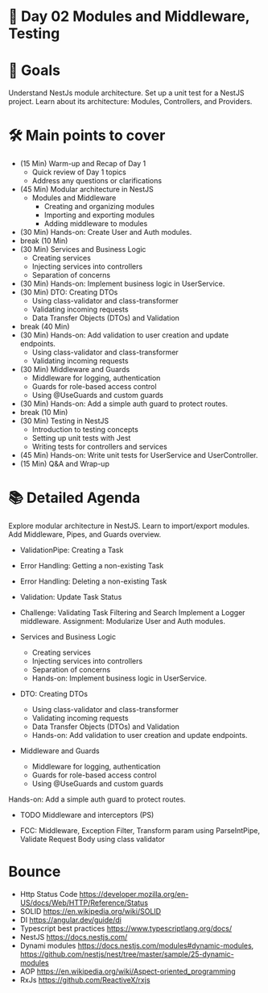 # 📘 Day 02 Modules and Middleware, Testing

# 🎯 Goals

Understand NestJs module architecture.
Set up a unit test for a NestJS project.
Learn about its architecture: Modules, Controllers, and Providers.

# 🛠️ Main points to cover

- (15 Min) Warm-up and Recap of Day 1
  - Quick review of Day 1 topics
  - Address any questions or clarifications
- (45 Min) Modular architecture in NestJS
  - Modules and Middleware
    - Creating and organizing modules
    - Importing and exporting modules
    - Adding middleware to modules
- (30 Min) Hands-on: Create User and Auth modules.
- break (10 Min)
- (30 Min) Services and Business Logic
  - Creating services
  - Injecting services into controllers
  - Separation of concerns
- (30 Min) Hands-on: Implement business logic in UserService.
- (30 Min) DTO: Creating DTOs
  - Using class-validator and class-transformer
  - Validating incoming requests
  - Data Transfer Objects (DTOs) and Validation
- break (40 Min)
- (30 Min) Hands-on: Add validation to user creation and update endpoints.
  - Using class-validator and class-transformer
  - Validating incoming requests
- (30 Min) Middleware and Guards
  - Middleware for logging, authentication
  - Guards for role-based access control
  - Using @UseGuards and custom guards
- (30 Min) Hands-on: Add a simple auth guard to protect routes.
- break (10 Min)
- (30 Min) Testing in NestJS
  - Introduction to testing concepts
  - Setting up unit tests with Jest
  - Writing tests for controllers and services
- (45 Min) Hands-on: Write unit tests for UserService and UserController.
- (15 Min) Q&A and Wrap-up

# 📚 Detailed Agenda

Explore modular architecture in NestJS.
Learn to import/export modules.
Add Middleware, Pipes, and Guards overview.

- ValidationPipe: Creating a Task
- Error Handling: Getting a non-existing Task
- Error Handling: Deleting a non-existing Task
- Validation: Update Task Status
- Challenge: Validating Task Filtering and Search
  Implement a Logger middleware.
  Assignment: Modularize User and Auth modules.

- Services and Business Logic

  - Creating services
  - Injecting services into controllers
  - Separation of concerns
  - Hands-on: Implement business logic in UserService.

- DTO: Creating DTOs

  - Using class-validator and class-transformer
  - Validating incoming requests
  - Data Transfer Objects (DTOs) and Validation
  - Hands-on: Add validation to user creation and update endpoints.

- Middleware and Guards
  - Middleware for logging, authentication
  - Guards for role-based access control
  - Using @UseGuards and custom guards

Hands-on: Add a simple auth guard to protect routes.

- TODO Middleware and interceptors (PS)

- FCC: Middleware, Exception Filter, Transform param using ParseIntPipe, Validate Request Body using class validator

# Bounce

- Http Status Code https://developer.mozilla.org/en-US/docs/Web/HTTP/Reference/Status
- SOLID https://en.wikipedia.org/wiki/SOLID
- DI https://angular.dev/guide/di
- Typescript best practices https://www.typescriptlang.org/docs/
- NestJS https://docs.nestjs.com/
- Dynami modules https://docs.nestjs.com/modules#dynamic-modules, https://github.com/nestjs/nest/tree/master/sample/25-dynamic-modules
- AOP https://en.wikipedia.org/wiki/Aspect-oriented_programming
- RxJs https://github.com/ReactiveX/rxjs
